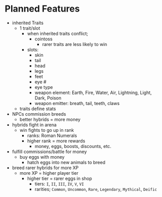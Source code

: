 # Planned Features
- inherited Traits
  - 1 trait/slot
    - when inherited traits conflict;
      - cointoss
        - rarer traits are less likely to win
    - slots:
      - skin
      - tail
      - head
      - legs
      - feet
      - eye #
      - eye type
      - weapon element: Earth, Fire, Water, Air, Lightning, Light, Dark, Poison
      - weapon emitter: breath, tail, teeth, claws
  - traits define stats
- NPCs commission breeds
  - better hybrids = more money
- hybrids fight in arena
  - win fights to go up in rank
    - ranks: Roman Numerals
    - higher rank = more rewards
      - money, eggs, boosts, discounts, etc.
- fulfill commissions/battle for money
  - buy eggs with money
    - hatch eggs into new animals to breed
- breed rarer hybrids for more XP
  - more XP = higher player tier
    - higher tier = rarer eggs in shop
      - tiers: `I`, `II`, `III`, `IV`, `V`, `VI`
      - rarities; `Common`, `Uncommon`, `Rare`, `Legendary`, `Mythical`, `Deific`